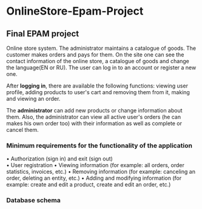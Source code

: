# OnlineStore-Epam-Project
## Final EPAM project ##

Online store system. The administrator maintains a catalogue of goods. The customer makes orders and pays for them. On the site one can see the contact information of the online store, a catalogue of goods and change the language(EN or RU). The user can log in to an account or register a new one.

After **logging in**, there are available the following functions: viewing user profile, adding products to user's cart and removing them from it, making and viewing an order.

The **administrator** can add new products or change information about them. Also, the administrator can view all active user's orders (he can makes his own order too) with their information as well as complete or cancel them.  





### Minimum requirements for the functionality of the application ###

• Authorization (sign in) and exit (sign out)  
• User registration
• Viewing information (for example: all orders, order statistics, invoices, etc.)
• Removing information (for example: canceling an order, deleting an entity, etc.)
• Adding and modifying information (for example: create and edit a product, create and edit an order, etc.)

### Database schema ###



